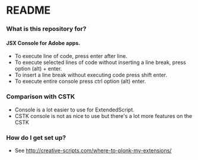 # README #

### What is this repository for? ###

#### JSX Console for Adobe apps. ####
* To execute line of code, press enter after line.
* To execute selected lines of code without inserting a line break, press option (alt) + enter.
* To insert a line break without executing code press shift enter.
* To execute entire console press ctrl option (alt) enter.

### Comparison with CSTK ###
* Console is a lot easier to use for ExtendedScript.
* CSTK console is not as nice to use but there's a lot more features on the CSTK

### How do I get set up? ###

* See http://creative-scripts.com/where-to-plonk-my-extensions/
